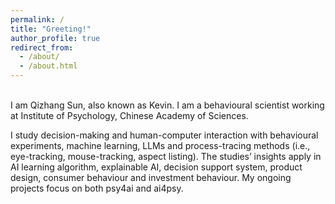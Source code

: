 ```yaml
---
permalink: /
title: "Greeting!"
author_profile: true
redirect_from: 
  - /about/
  - /about.html
---
```


<br/>
I am Qizhang Sun, also known as Kevin. I am a behavioural scientist working at Institute of Psychology, Chinese Academy of Sciences.

I study decision-making and human-computer interaction with behavioural experiments, machine learning, LLMs and process-tracing methods (i.e., eye-tracking, mouse-tracking, aspect listing). The studies’ insights apply in AI learning algorithm, explainable AI, decision support system, product design, consumer behaviour and investment behaviour. My ongoing projects focus on both psy4ai and ai4psy.